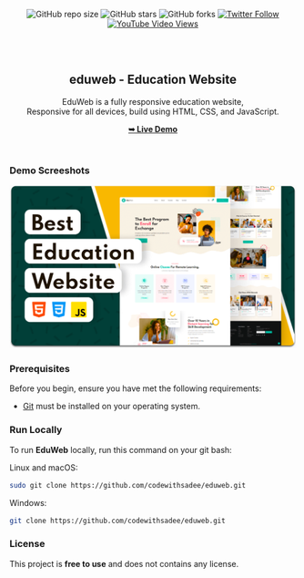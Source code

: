 
<div align="center">
  
  ![GitHub repo size](https://img.shields.io/github/repo-size/codewithsadee/eduweb)
  ![GitHub stars](https://img.shields.io/github/stars/codewithsadee/eduweb?style=social)
  ![GitHub forks](https://img.shields.io/github/forks/codewithsadee/eduweb?style=social)
[![Twitter Follow](https://img.shields.io/twitter/follow/codewithsadee_?style=social)](https://twitter.com/intent/follow?screen_name=codewithsadee_)
  [![YouTube Video Views](https://img.shields.io/youtube/views/x26bQPxcFX4?style=social)](https://youtu.be/x26bQPxcFX4)

  <br />
  <br />

  <h2 align="center">eduweb - Education Website</h2>

  EduWeb is a fully responsive education website, <br />Responsive for all devices, build using HTML, CSS, and JavaScript.

  <a href="https://codewithsadee.github.io/eduweb/"><strong>➥ Live Demo</strong></a>

</div>

<br />

### Demo Screeshots

![EduWeb Desktop Demo](./readme-images/desktop.png "Desktop Demo")

### Prerequisites

Before you begin, ensure you have met the following requirements:

* [Git](https://git-scm.com/downloads "Download Git") must be installed on your operating system.

### Run Locally

To run **EduWeb** locally, run this command on your git bash:

Linux and macOS:

```bash
sudo git clone https://github.com/codewithsadee/eduweb.git
```

Windows:

```bash
git clone https://github.com/codewithsadee/eduweb.git
```


### License

This project is **free to use** and does not contains any license.
